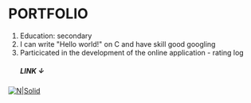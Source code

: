 # PORTFOLIO

1. Education: secondary
2. I can write "Hello world!" on C and have skill good googling
3. Particicated in the development of the online application - rating log
   #####  LINK ↓
[![N|Solid](https://e.unicode-table.com/orig/74/df2717caf725b25104695788729780.png)](https://elkiegolki.shinyapps.io/journal/)
